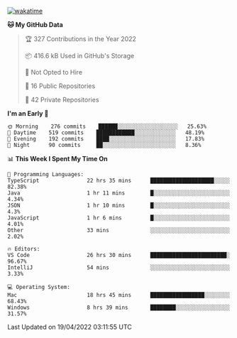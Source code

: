 [![wakatime](https://wakatime.com/badge/user/3197b83e-6378-4139-a5bf-c32f17f5324e.svg "Since August 16 2020")](https://wakatime.com/@3197b83e-6378-4139-a5bf-c32f17f5324e)
<!--START_SECTION:waka-->
**🐱 My GitHub Data** 

> 🏆 327 Contributions in the Year 2022
 > 
> 📦 416.6 kB Used in GitHub's Storage 
 > 
> 🚫 Not Opted to Hire
 > 
> 📜 16 Public Repositories 
 > 
> 🔑 42 Private Repositories  
 > 
**I'm an Early 🐤** 

```text
🌞 Morning    276 commits    ██████░░░░░░░░░░░░░░░░░░░   25.63% 
🌆 Daytime    519 commits    ████████████░░░░░░░░░░░░░   48.19% 
🌃 Evening    192 commits    ████░░░░░░░░░░░░░░░░░░░░░   17.83% 
🌙 Night      90 commits     ██░░░░░░░░░░░░░░░░░░░░░░░   8.36%

```


📊 **This Week I Spent My Time On** 

```text
💬 Programming Languages: 
TypeScript               22 hrs 35 mins      ████████████████████░░░░░   82.38% 
Java                     1 hr 11 mins        █░░░░░░░░░░░░░░░░░░░░░░░░   4.34% 
JSON                     1 hr 10 mins        █░░░░░░░░░░░░░░░░░░░░░░░░   4.3% 
JavaScript               1 hr 6 mins         █░░░░░░░░░░░░░░░░░░░░░░░░   4.01% 
Other                    33 mins             ░░░░░░░░░░░░░░░░░░░░░░░░░   2.02%

🔥 Editors: 
VS Code                  26 hrs 30 mins      ████████████████████████░   96.67% 
IntelliJ                 54 mins             ░░░░░░░░░░░░░░░░░░░░░░░░░   3.33%

💻 Operating System: 
Mac                      18 hrs 45 mins      █████████████████░░░░░░░░   68.43% 
Windows                  8 hrs 39 mins       ████████░░░░░░░░░░░░░░░░░   31.57%

```


 Last Updated on 19/04/2022 03:11:55 UTC
<!--END_SECTION:waka-->

